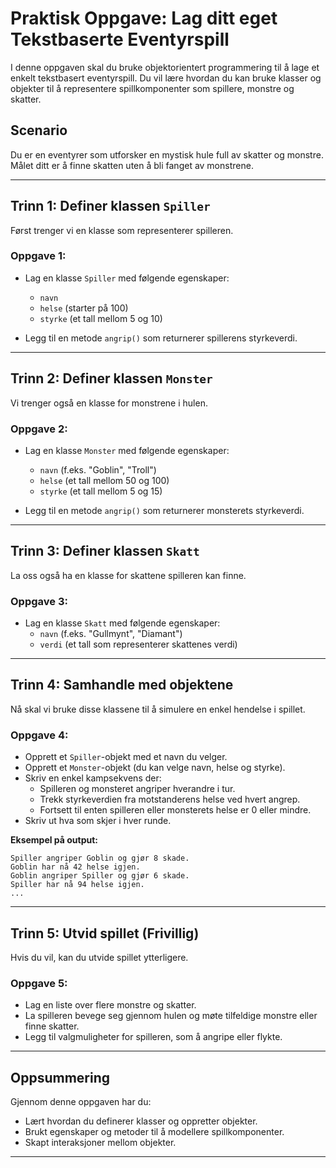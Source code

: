 # Praktisk Oppgave: Lag ditt eget Tekstbaserte Eventyrspill

I denne oppgaven skal du bruke objektorientert programmering til å lage et enkelt tekstbasert eventyrspill. Du vil lære hvordan du kan bruke klasser og objekter til å representere spillkomponenter som spillere, monstre og skatter.

## Scenario

Du er en eventyrer som utforsker en mystisk hule full av skatter og monstre. Målet ditt er å finne skatten uten å bli fanget av monstrene.

---

## Trinn 1: Definer klassen `Spiller`

Først trenger vi en klasse som representerer spilleren.

### Oppgave 1:

- Lag en klasse `Spiller` med følgende egenskaper:
  - `navn`
  - `helse` (starter på 100)
  - `styrke` (et tall mellom 5 og 10)

- Legg til en metode `angrip()` som returnerer spillerens styrkeverdi.

---

## Trinn 2: Definer klassen `Monster`

Vi trenger også en klasse for monstrene i hulen.

### Oppgave 2:

- Lag en klasse `Monster` med følgende egenskaper:
  - `navn` (f.eks. "Goblin", "Troll")
  - `helse` (et tall mellom 50 og 100)
  - `styrke` (et tall mellom 5 og 15)

- Legg til en metode `angrip()` som returnerer monsterets styrkeverdi.

---

## Trinn 3: Definer klassen `Skatt`

La oss også ha en klasse for skattene spilleren kan finne.

### Oppgave 3:

- Lag en klasse `Skatt` med følgende egenskaper:
  - `navn` (f.eks. "Gullmynt", "Diamant")
  - `verdi` (et tall som representerer skattenes verdi)

---

## Trinn 4: Samhandle med objektene

Nå skal vi bruke disse klassene til å simulere en enkel hendelse i spillet.

### Oppgave 4:

- Opprett et `Spiller`-objekt med et navn du velger.
- Opprett et `Monster`-objekt (du kan velge navn, helse og styrke).
- Skriv en enkel kampsekvens der:
  - Spilleren og monsteret angriper hverandre i tur.
  - Trekk styrkeverdien fra motstanderens helse ved hvert angrep.
  - Fortsett til enten spilleren eller monsterets helse er 0 eller mindre.
- Skriv ut hva som skjer i hver runde.

**Eksempel på output:**

```
Spiller angriper Goblin og gjør 8 skade.
Goblin har nå 42 helse igjen.
Goblin angriper Spiller og gjør 6 skade.
Spiller har nå 94 helse igjen.
...
```
---

## Trinn 5: Utvid spillet (Frivillig)

Hvis du vil, kan du utvide spillet ytterligere.

### Oppgave 5:

- Lag en liste over flere monstre og skatter.
- La spilleren bevege seg gjennom hulen og møte tilfeldige monstre eller finne skatter.
- Legg til valgmuligheter for spilleren, som å angripe eller flykte.

---

## Oppsummering

Gjennom denne oppgaven har du:

- Lært hvordan du definerer klasser og oppretter objekter.
- Brukt egenskaper og metoder til å modellere spillkomponenter.
- Skapt interaksjoner mellom objekter.

---

